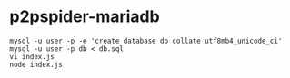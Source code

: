 # p2pspider-mariadb

    mysql -u user -p -e 'create database db collate utf8mb4_unicode_ci'
    mysql -u user -p db < db.sql
    vi index.js
    node index.js
